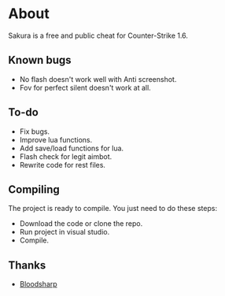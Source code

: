 # About
Sakura is a free and public cheat for Counter-Strike 1.6.

## Known bugs
* No flash doesn't work well with Anti screenshot.
* Fov for perfect silent doesn't work at all.

## To-do
* Fix bugs.
* Improve lua functions.
* Add save/load functions for lua.
* Flash check for legit aimbot.
* Rewrite code for rest files.

## Compiling
The project is ready to compile. You just need to do these steps:
* Download the code or clone the repo.
* Run project in visual studio.
* Compile.

## Thanks
* [Bloodsharp](https://github.com/BloodSharp)
